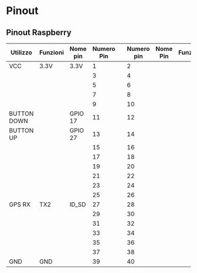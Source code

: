 # Pinout

## Pinout Raspberry

| Utilizzo    | Funzioni | Nome pin | Numero Pin |     | Numero pin | Nome Pin | Funzioni | Utilizzo |
| ----------- | -------- | -------- | ---------- | --- | ---------- | -------- | -------- | -------- |
| VCC         | 3.3V     | 3.3V     | 1          |     | 2          |          |          |          |
|             |          |          | 3          |     | 4          |          |          |          |
|             |          |          | 5          |     | 6          |          |          |          |
|             |          |          | 7          |     | 8          |          |          |          |
|             |          |          | 9          |     | 10         |          |          |          |
| BUTTON DOWN |          | GPIO 17  | 11         |     | 12         |          |          |          |
| BUTTON UP   |          | GPIO 27  | 13         |     | 14         |          |          |          |
|             |          |          | 15         |     | 16         |          |          |          |
|             |          |          | 17         |     | 18         |          |          |          |
|             |          |          | 19         |     | 20         |          |          |          |
|             |          |          | 21         |     | 22         |          |          |          |
|             |          |          | 23         |     | 24         |          |          |          |
|             |          |          | 25         |     | 26         |          |          |          |
| GPS RX      | TX2      | ID_SD    | 27         |     | 28         |          |          |          |
|             |          |          | 29         |     | 30         |          |          |          |
|             |          |          | 31         |     | 32         |          |          |          |
|             |          |          | 33         |     | 34         |          |          |          |
|             |          |          | 35         |     | 36         |          |          |          |
|             |          |          | 37         |     | 38         |          |          |          |
| GND         | GND      |          | 39         |     | 40         |          |          |          |
